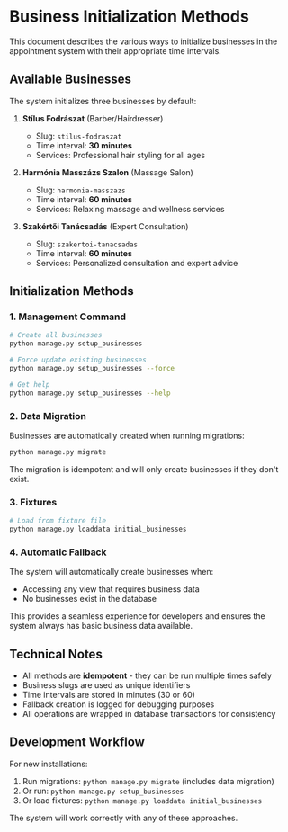 # Business Initialization Methods

This document describes the various ways to initialize businesses in the appointment system with their appropriate time intervals.

## Available Businesses

The system initializes three businesses by default:

1. **Stílus Fodrászat** (Barber/Hairdresser)
   - Slug: `stilus-fodraszat`
   - Time interval: **30 minutes**
   - Services: Professional hair styling for all ages

2. **Harmónia Masszázs Szalon** (Massage Salon)
   - Slug: `harmonia-masszazs` 
   - Time interval: **60 minutes**
   - Services: Relaxing massage and wellness services

3. **Szakértői Tanácsadás** (Expert Consultation)
   - Slug: `szakertoi-tanacsadas`
   - Time interval: **60 minutes**
   - Services: Personalized consultation and expert advice

## Initialization Methods

### 1. Management Command
```bash
# Create all businesses
python manage.py setup_businesses

# Force update existing businesses
python manage.py setup_businesses --force

# Get help
python manage.py setup_businesses --help
```

### 2. Data Migration
Businesses are automatically created when running migrations:
```bash
python manage.py migrate
```
The migration is idempotent and will only create businesses if they don't exist.

### 3. Fixtures
```bash
# Load from fixture file
python manage.py loaddata initial_businesses
```

### 4. Automatic Fallback
The system will automatically create businesses when:
- Accessing any view that requires business data
- No businesses exist in the database

This provides a seamless experience for developers and ensures the system always has basic business data available.

## Technical Notes

- All methods are **idempotent** - they can be run multiple times safely
- Business slugs are used as unique identifiers
- Time intervals are stored in minutes (30 or 60)
- Fallback creation is logged for debugging purposes
- All operations are wrapped in database transactions for consistency

## Development Workflow

For new installations:
1. Run migrations: `python manage.py migrate` (includes data migration)
2. Or run: `python manage.py setup_businesses`
3. Or load fixtures: `python manage.py loaddata initial_businesses`

The system will work correctly with any of these approaches.